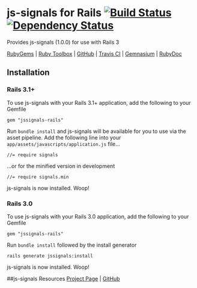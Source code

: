 # js-signals for Rails [![Build Status][travis_ci_build_status]][travis_ci][![Dependency Status][gemnasium_dependency_status]][gemnasium]

Provides js-signals (1.0.0) for use with Rails 3

[RubyGems][ruby_gems] | [Ruby Toolbox][ruby_toolbox] | [GitHub][github] | [Travis CI][travis_ci] | [Gemnasium][gemnasium] | [RubyDoc][ruby_doc]

## Installation
### Rails 3.1+
To use js-signals with your Rails 3.1+ application, add the following to your Gemfile

```
gem "jssignals-rails"
``` 
Run ```bundle install``` and js-signals will be available for you to use via the asset pipeline. Add the following line into your ```app/assets/javascripts/application.js``` file...

```
//= require signals
```
...or for the minified version in development

```
//= require signals.min
```
js-signals is now installed. Woop!

### Rails 3.0
To use js-signals with your Rails 3.0 application, add the following to your Gemfile

```
gem "jssignals-rails"
``` 
Run ```bundle install``` followed by the install generator

```
rails generate jssignals:install
``` 
js-signals is now installed. Woop!

##js-signals Resources
[Project Page][jssignals_project_page] | [GitHub][jssignals_github]

[ruby_gems]: http://rubygems.org/gems/jssignals-rails
[ruby_toolbox]: http://www.ruby-toolbox.com/projects/jssignals-rails
[github]: http://github.com/philostler/jssignals-rails
[travis_ci]: http://travis-ci.org/philostler/jssignals-rails
[travis_ci_build_status]: https://secure.travis-ci.org/philostler/jssignals-rails.png
[gemnasium]: https://gemnasium.com/philostler/jssignals-rails
[gemnasium_dependency_status]: https://gemnasium.com/philostler/jssignals-rails.png
[ruby_doc]: http://rubydoc.info/github/philostler/jssignals-rails/master/frames
[jssignals_project_page]: http://millermedeiros.github.com/js-signals
[jssignals_github]: http://github.com/millermedeiros/js-signals